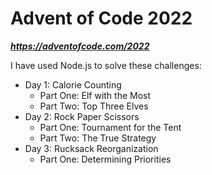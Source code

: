 # Advent of Code 2022
**_https://adventofcode.com/2022_**

I have used Node.js to solve these challenges:
* Day 1: Calorie Counting
    * Part One: Elf with the Most
    * Part Two: Top Three Elves
* Day 2: Rock Paper Scissors
    * Part One: Tournament for the Tent
    * Part Two: The True Strategy
* Day 3: Rucksack Reorganization
    * Part One: Determining Priorities